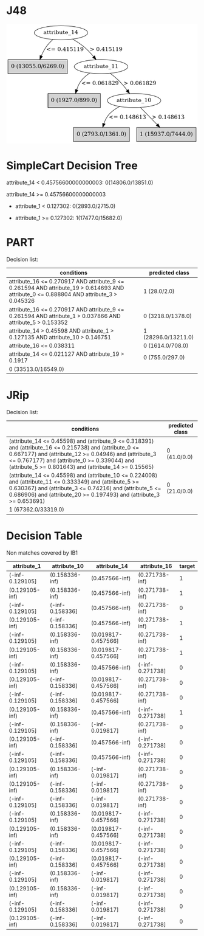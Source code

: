 # J48

![](last_J48_graph.png)

# SimpleCart Decision Tree

attribute_14 < 0.45756600000000003: 0(14806.0/13851.0)

attribute_14 >= 0.45756600000000003

* attribute_1 < 0.127302: 0(2893.0/2715.0)

* attribute_1 >= 0.127302: 1(17477.0/15682.0)

# PART

Decision list:

conditions|predicted class
---|---
attribute_16 <= 0.270917 AND attribute_9 <= 0.261594 AND attribute_19 > 0.614693 AND attribute_0 <= 0.888804 AND attribute_3 > 0.045326| 1 (28.0/2.0)
attribute_16 <= 0.270917 AND attribute_9 <= 0.261594 AND attribute_1 > 0.037866 AND attribute_5 > 0.153352| 0 (3218.0/1378.0)
attribute_14 > 0.45598 AND attribute_1 > 0.127135 AND attribute_10 > 0.146751| 1 (28296.0/13211.0)
attribute_16 <= 0.038311| 0 (1614.0/708.0)
attribute_14 <= 0.021127 AND attribute_19 > 0.1917| 0 (755.0/297.0)
| 0 (33513.0/16549.0)


# JRip

Decision list:

conditions|predicted class
---|---
(attribute_14 <= 0.45598) and (attribute_9 <= 0.318391) and (attribute_16 <= 0.215738) and (attribute_0 <= 0.667177) and (attribute_12 >= 0.04946) and (attribute_3 <= 0.767177) and (attribute_0 >= 0.339044) and (attribute_5 >= 0.801643) and (attribute_14 >= 0.15565)|0 (41.0/0.0)
(attribute_14 <= 0.45598) and (attribute_10 <= 0.224008) and (attribute_11 <= 0.333349) and (attribute_5 >= 0.630367) and (attribute_3 <= 0.74216) and (attribute_5 <= 0.686906) and (attribute_20 >= 0.197493) and (attribute_3 >= 0.653691)|0 (21.0/0.0)
|1 (67362.0/33319.0)


# Decision Table

Non matches covered by IB1

attribute_1|attribute_10|attribute_14|attribute_16|target
---|---|---|---|---
(-inf-0.129105]|(0.158336-inf)|(0.457566-inf)|(0.271738-inf)|1
(0.129105-inf)|(0.158336-inf)|(0.457566-inf)|(0.271738-inf)|1
(-inf-0.129105]|(-inf-0.158336]|(0.457566-inf)|(0.271738-inf)|0
(0.129105-inf)|(-inf-0.158336]|(0.457566-inf)|(0.271738-inf)|1
(-inf-0.129105]|(0.158336-inf)|(0.019817-0.457566]|(0.271738-inf)|1
(0.129105-inf)|(0.158336-inf)|(0.019817-0.457566]|(0.271738-inf)|1
(-inf-0.129105]|(0.158336-inf)|(0.457566-inf)|(-inf-0.271738]|0
(0.129105-inf)|(-inf-0.158336]|(0.019817-0.457566]|(0.271738-inf)|0
(-inf-0.129105]|(-inf-0.158336]|(0.019817-0.457566]|(0.271738-inf)|0
(0.129105-inf)|(0.158336-inf)|(0.457566-inf)|(-inf-0.271738]|1
(-inf-0.129105]|(0.158336-inf)|(-inf-0.019817]|(0.271738-inf)|0
(0.129105-inf)|(-inf-0.158336]|(0.457566-inf)|(-inf-0.271738]|0
(-inf-0.129105]|(-inf-0.158336]|(0.457566-inf)|(-inf-0.271738]|0
(0.129105-inf)|(0.158336-inf)|(-inf-0.019817]|(0.271738-inf)|0
(0.129105-inf)|(-inf-0.158336]|(-inf-0.019817]|(0.271738-inf)|0
(-inf-0.129105]|(-inf-0.158336]|(-inf-0.019817]|(0.271738-inf)|0
(-inf-0.129105]|(0.158336-inf)|(0.019817-0.457566]|(-inf-0.271738]|0
(0.129105-inf)|(0.158336-inf)|(0.019817-0.457566]|(-inf-0.271738]|0
(-inf-0.129105]|(-inf-0.158336]|(0.019817-0.457566]|(-inf-0.271738]|0
(0.129105-inf)|(-inf-0.158336]|(0.019817-0.457566]|(-inf-0.271738]|0
(-inf-0.129105]|(0.158336-inf)|(-inf-0.019817]|(-inf-0.271738]|0
(0.129105-inf)|(0.158336-inf)|(-inf-0.019817]|(-inf-0.271738]|0
(-inf-0.129105]|(-inf-0.158336]|(-inf-0.019817]|(-inf-0.271738]|0
(0.129105-inf)|(-inf-0.158336]|(-inf-0.019817]|(-inf-0.271738]|0


